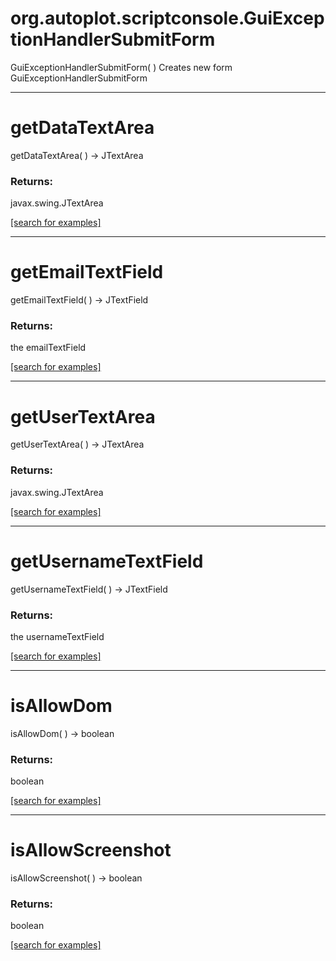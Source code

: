 # org.autoplot.scriptconsole.GuiExceptionHandlerSubmitForm
GuiExceptionHandlerSubmitForm( )
Creates new form GuiExceptionHandlerSubmitForm

***
<a name="getDataTextArea"></a>
# getDataTextArea
getDataTextArea(  ) &rarr; JTextArea



### Returns:
javax.swing.JTextArea


<a href="https://github.com/autoplot/dev/search?q=getDataTextArea&unscoped_q=getDataTextArea">[search for examples]</a>

***
<a name="getEmailTextField"></a>
# getEmailTextField
getEmailTextField(  ) &rarr; JTextField



### Returns:
the emailTextField

<a href="https://github.com/autoplot/dev/search?q=getEmailTextField&unscoped_q=getEmailTextField">[search for examples]</a>

***
<a name="getUserTextArea"></a>
# getUserTextArea
getUserTextArea(  ) &rarr; JTextArea



### Returns:
javax.swing.JTextArea


<a href="https://github.com/autoplot/dev/search?q=getUserTextArea&unscoped_q=getUserTextArea">[search for examples]</a>

***
<a name="getUsernameTextField"></a>
# getUsernameTextField
getUsernameTextField(  ) &rarr; JTextField



### Returns:
the usernameTextField

<a href="https://github.com/autoplot/dev/search?q=getUsernameTextField&unscoped_q=getUsernameTextField">[search for examples]</a>

***
<a name="isAllowDom"></a>
# isAllowDom
isAllowDom(  ) &rarr; boolean



### Returns:
boolean


<a href="https://github.com/autoplot/dev/search?q=isAllowDom&unscoped_q=isAllowDom">[search for examples]</a>

***
<a name="isAllowScreenshot"></a>
# isAllowScreenshot
isAllowScreenshot(  ) &rarr; boolean



### Returns:
boolean


<a href="https://github.com/autoplot/dev/search?q=isAllowScreenshot&unscoped_q=isAllowScreenshot">[search for examples]</a>

